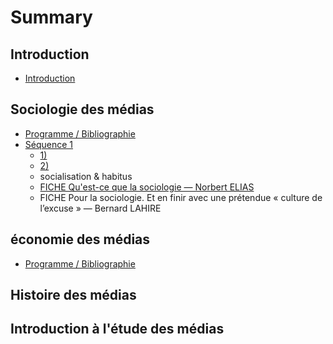 # Summary

## Introduction

* [Introduction](README.md)

## Sociologie des médias

* [Programme / Bibliographie](sociologie-des-medias/programme-bibliographie.md)
* [Séquence 1](sociologie-des-medias/sequence-1.md)
  * [1\)](sociologie-des-medias/sequence-1/1ere-partie.md)
  * [2\)](sociologie-des-medias/sequence-1/2.md)
  * socialisation & habitus
  * [FICHE Qu'est-ce que la sociologie — Norbert ELIAS](sociologie-des-medias/sequence-1/fiche-quest-ce-que-la-sociologie-norbert-elias.md)
  * FICHE Pour la sociologie. Et en finir avec une prétendue « culture de l’excuse » — Bernard LAHIRE

## économie des médias

* [Programme / Bibliographie](economie-des-medias/programme-bibliographie.md)

## Histoire des médias

## Introduction à l'étude des médias

